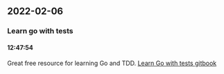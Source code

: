 ## 2022-02-06

### **Learn go with tests**
#### 12:47:54
Great free resource for learning Go and TDD. [Learn Go with tests gitbook](https://quii.gitbook.io/learn-go-with-tests)
